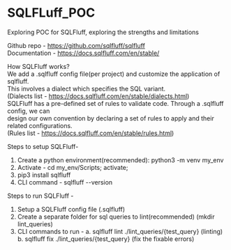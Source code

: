 # SQLFLuff_POC
Exploring POC for SQLFluff, exploring the strengths and limitations 

Github repo - https://github.com/sqlfluff/sqlfluff <br />
Documentation - https://docs.sqlfluff.com/en/stable/

How SQLFluff works? <br/>
We add a .sqlfluff config file(per project) and customize the application of sqlfluff. <br/> 
This involves a dialect which specifies the SQL variant. <br />
(Dialects list - https://docs.sqlfluff.com/en/stable/dialects.html) <br/>
SQLFluff has a pre-defined set of rules to validate code. Through a .sqlfluff config, we can <br/>
design our own convention by declaring a set of rules to apply and their related configurations. <br/>
(Rules list - https://docs.sqlfluff.com/en/stable/rules.html) <br/>

Steps to setup SQLFluff-
1. Create a python environment(recommended): python3 -m venv my_env
2. Activate - cd my_env/Scripts; activate;
3. pip3 install sqlfluff
4. CLI command - sqlfluff --version

Steps to run SQLFluff - 
1. Setup a SQLFluff config file (.sqlfluff)
2. Create a separate folder for sql queries to lint(recommended) (mkdir lint_queries)
3. CLI commands to run  - 
   a. sqlfluff lint ./lint_queries/{test_query} (linting)
   b. sqlfluff fix ./lint_queries/{test_query} (fix the fixable errors)
   


